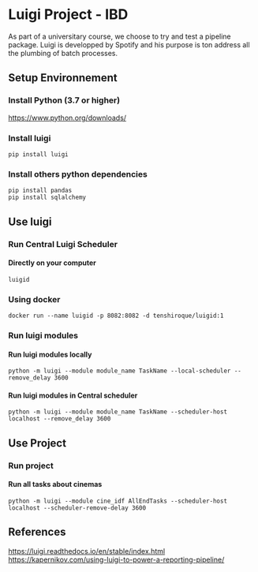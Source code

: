 # Luigi Project - IBD

As part of a universitary course, we choose to try and test a pipeline package.
Luigi is developped by Spotify and his purpose is ton address all the plumbing of batch processes.

## Setup Environnement

### Install Python (3.7 or higher)

https://www.python.org/downloads/ 

### Install luigi

```
pip install luigi
```

### Install others python dependencies

```
pip install pandas
pip install sqlalchemy
```
## Use luigi

### Run Central Luigi Scheduler

#### Directly on your computer
```
luigid
```

### Using docker

```
docker run --name luigid -p 8082:8082 -d tenshiroque/luigid:1
```

### Run luigi modules

#### Run luigi modules locally
```
python -m luigi --module module_name TaskName --local-scheduler --remove_delay 3600
```

#### Run luigi modules in Central scheduler
```
python -m luigi --module module_name TaskName --scheduler-host localhost --remove_delay 3600
```
## Use Project

### Run project

#### Run all tasks about cinemas
```
python -m luigi --module cine_idf AllEndTasks --scheduler-host localhost --scheduler-remove-delay 3600
```

## References

https://luigi.readthedocs.io/en/stable/index.html 
https://kapernikov.com/using-luigi-to-power-a-reporting-pipeline/ 
